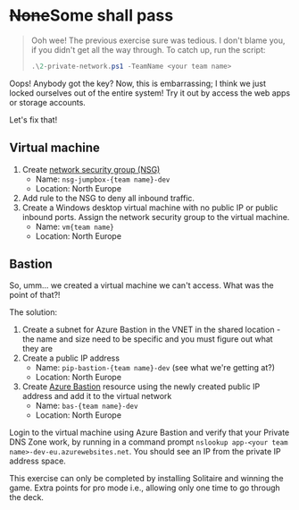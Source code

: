 <!-- markdownlint-disable MD033 -->
# <strike>None</strike>Some shall pass
<!-- markdownlint-enable MD033 -->

> Ooh wee! The previous exercise sure was tedious. I don't blame you, if you didn't get all the way through. To catch up, run the script:
>
> ```ps1
> .\2-private-network.ps1 -TeamName <your team name>
> ```

Oops! Anybody got the key? Now, this is embarrassing; I think we just locked ourselves out of the entire system! Try it out by access the web apps or storage accounts.

Let's fix that!

## Virtual machine

1. Create [network security group (NSG)](https://learn.microsoft.com/azure/virtual-network/network-security-groups-overview)
    * Name: `nsg-jumpbox-{team name}-dev`
    * Location: North Europe
1. Add rule to the NSG to deny all inbound traffic.
1. Create a Windows desktop virtual machine with no public IP or public inbound ports. Assign the network security group to the virtual machine.
    * Name: `vm{team name}`
    * Location: North Europe

## Bastion

So, umm... we created a virtual machine we can't access. What was the point of that?!

The solution:

1. Create a subnet for Azure Bastion in the VNET in the shared location - the name and size need to be specific and you must figure out what they are
1. Create a public IP address
    * Name: `pip-bastion-{team name}-dev` (see what we're getting at?)
    * Location: North Europe
1. Create [Azure Bastion](https://learn.microsoft.com/azure/bastion/bastion-overview) resource using the newly created public IP address and add it to the virtual network
    * Name: `bas-{team name}-dev`
    * Location: North Europe

Login to the virtual machine using Azure Bastion and verify that your Private DNS Zone work, by running in a command prompt `nslookup app-<your team name>-dev-eu.azurewebsites.net`. You should see an IP from the private IP address space.

This exercise can only be completed by installing Solitaire and winning the game. Extra points for pro mode i.e., allowing only one time to go through the deck.
